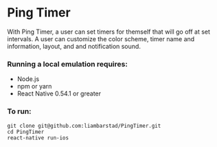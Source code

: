 # Ping Timer

  With Ping Timer, a user can set timers for themself that will go off at set intervals. A user can customize the color scheme, timer name and information, layout, and and notification sound.
  
 ### Running a local emulation requires:
 * Node.js
 * npm or yarn
 * React Native 0.54.1 or greater
 
 ### To run:
 ```
 git clone git@github.com:liambarstad/PingTimer.git
 cd PingTimer
 react-native run-ios
 ```
